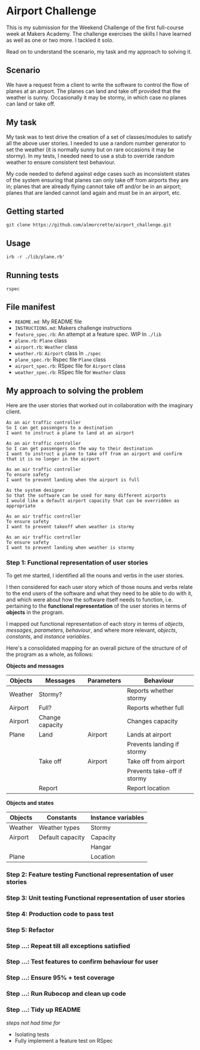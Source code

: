 # Airport Challenge

This is my submission for the Weekend Challenge of the first full-course week at Makers Academy. The challenge exercises the skills I have learned as well as one or two more. I tackled it solo.

Read on to understand the scenario, my task and my approach to solving it.

## Scenario

We have a request from a client to write the software to control the flow of planes at an airport. The planes can land and take off provided that the weather is sunny. Occasionally it may be stormy, in which case no planes can land or take off.

## My task

My task was to test drive the creation of a set of classes/modules to satisfy all the above user stories. I needed to use a random number generator to set the weather (it is normally sunny but on rare occasions it may be stormy). In my tests, I needed need to use a stub to override random weather to ensure consistent test behaviour.

My code needed to defend against edge cases such as inconsistent states of the system ensuring that planes can only take off from airports they are in; planes that are already flying cannot take off and/or be in an airport; planes that are landed cannot land again and must be in an airport, etc.

## Getting started

`git clone https://github.com/almorcrette/airport_challenge.git`

## Usage

`irb -r ./lib/plane.rb'`


## Running tests

`rspec`

## File manifest

* `README.md`: My README file
* `INSTRUCTIONS.md`: Makers challenge instructions
* `feature_spec.rb`: An attempt at a feature spec. WIP 
In `./lib`
* `plane.rb`: `Plane` class
* `airport.rb`: `Weather` class
* `weather.rb`: `Airport` class
In `./spec`
* `plane_spec.rb`: Rspec file `Plane` class
* `airport_spec.rb`: RSpec file for `Airport` class
* `weather_spec.rb`: RSpec file for `Weather` class


## My approach to solving the problem

Here are the user stories that worked out in collaboration with the imaginary client.

```
As an air traffic controller 
So I can get passengers to a destination 
I want to instruct a plane to land at an airport

As an air traffic controller 
So I can get passengers on the way to their destination 
I want to instruct a plane to take off from an airport and confirm that it is no longer in the airport

As an air traffic controller 
To ensure safety 
I want to prevent landing when the airport is full 

As the system designer
So that the software can be used for many different airports
I would like a default airport capacity that can be overridden as appropriate

As an air traffic controller 
To ensure safety 
I want to prevent takeoff when weather is stormy 

As an air traffic controller 
To ensure safety 
I want to prevent landing when weather is stormy 
```

### Step 1: Functional representation of user stories

To get me started, I identified all the nouns and verbs in the user stories.

I then considered for each user story which of those nouns and verbs relate to the end users of the software and what they need to be able to do with it, and which were about how the software itself needs to function, i.e. pertaining to the **functional representation** of the user stories in terms of **objects** in the program.

I mapped out functional representation of each story in terms of _objects_, _messages_, _parameters_, _behaviour_, and where more relevant, _objects_, _constants_, and _instance variables_.

Here's a consolidated mapping for an overall picture of the structure of of the program as a whole, as follows:

**Objects and messages**

| Objects     | Messages        | Parameters   | Behaviour                    |
| ------------| ----------------| -------------| -----------------------------|
| Weather     | Stormy?         |              | Reports whether stormy       |
| Airport     | Full?           |              | Reports whether full         |
| Airport     | Change capacity |              | Changes capacity             |
| Plane       | Land            | Airport      | Lands at airport             |
|             |                 |              | Prevents landing if stormy   |
|             | Take off        | Airport      | Take off from airport        |
|             |                 |              | Prevents take-off if stormy  |
|             | Report          |              | Report location              |

**Objects and states**

| Objects     | Constants          | Instance variables   | 
| ------------| -------------------| ---------------------| 
| Weather     | Weather types      | Stormy               |
| Airport     | Default capacity   | Capacity             |
|             |                    | Hangar               |
| Plane       |                    | Location             |

### Step 2: Feature testing Functional representation of user stories

### Step 3: Unit testing Functional representation of user stories

### Step 4: Production code to pass test

### Step 5: Refactor

### Step ...: Repeat till all exceptions satisfied

### Step ...: Test features to confirm behaviour for user

### Step ...: Ensure 95% + test coverage

### Step ...: Run Rubocop and clean up code

### Step ...: Tidy up README

*steps not had time for*
* Isolating tests
* Fully implement a feature test on RSpec

